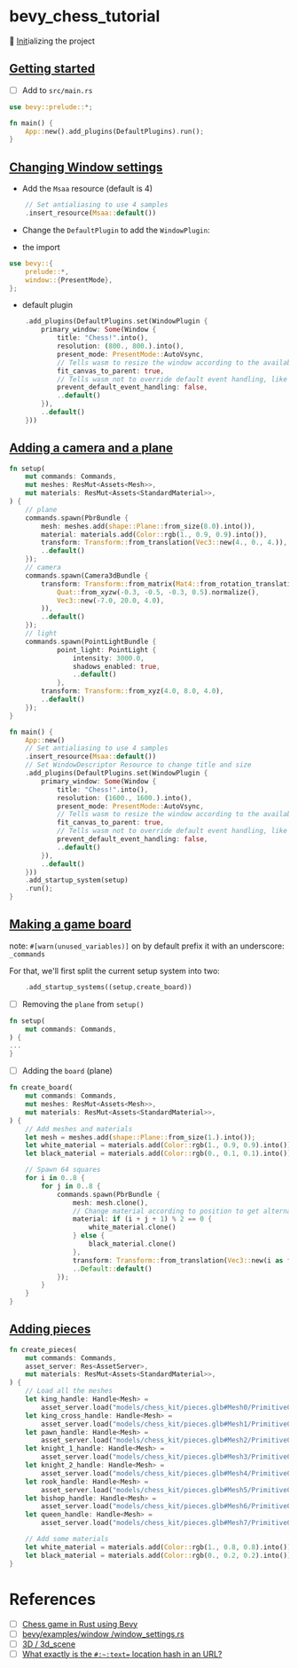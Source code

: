 # bevy_chess_tutorial

:round_pushpin: [Init](.docs/INIT.md)ializing the project

## [Getting started](https://caballerocoll.com/blog/bevy-chess-tutorial/#:~:text=Getting,started)

- [ ] Add to `src/main.rs`

```rust
use bevy::prelude::*;

fn main() {
    App::new().add_plugins(DefaultPlugins).run();
}
```

## [Changing Window settings](https://caballerocoll.com/blog/bevy-chess-tutorial/#:~:text=Changing,settings)

* Add the `Msaa` resource (default is 4)

```rust
    // Set antialiasing to use 4 samples
    .insert_resource(Msaa::default())
```
* Change the `DefaultPlugin` to add the `WindowPlugin`:

- the import 

```rust
use bevy::{
    prelude::*,
    window::{PresentMode},
};
```

- default plugin 

```rust
    .add_plugins(DefaultPlugins.set(WindowPlugin {
        primary_window: Some(Window {
            title: "Chess!".into(),
            resolution: (800., 800.).into(),
            present_mode: PresentMode::AutoVsync,
            // Tells wasm to resize the window according to the available canvas
            fit_canvas_to_parent: true,
            // Tells wasm not to override default event handling, like F5, Ctrl+R etc.
            prevent_default_event_handling: false,
            ..default()
        }),
        ..default()
    }))
```

## [Adding a camera and a plane](https://caballerocoll.com/blog/bevy-chess-tutorial/#:~:text=camera,plane)

```rust
fn setup(
    mut commands: Commands,
    mut meshes: ResMut<Assets<Mesh>>,
    mut materials: ResMut<Assets<StandardMaterial>>,
) {
    // plane
    commands.spawn(PbrBundle {
        mesh: meshes.add(shape::Plane::from_size(8.0).into()),
        material: materials.add(Color::rgb(1., 0.9, 0.9).into()),
        transform: Transform::from_translation(Vec3::new(4., 0., 4.)),
        ..default()
    });
    // camera
    commands.spawn(Camera3dBundle {
        transform: Transform::from_matrix(Mat4::from_rotation_translation(
            Quat::from_xyzw(-0.3, -0.5, -0.3, 0.5).normalize(),
            Vec3::new(-7.0, 20.0, 4.0),
        )),
        ..default()
    });
    // light
    commands.spawn(PointLightBundle {
            point_light: PointLight {
                intensity: 3000.0,
                shadows_enabled: true,
                ..default()
            },
        transform: Transform::from_xyz(4.0, 8.0, 4.0),
        ..default()
    });
}
```

```rust
fn main() {
    App::new()
    // Set antialiasing to use 4 samples
    .insert_resource(Msaa::default())
    // Set WindowDescriptor Resource to change title and size
    .add_plugins(DefaultPlugins.set(WindowPlugin {
        primary_window: Some(Window {
            title: "Chess!".into(),
            resolution: (1600., 1600.).into(),
            present_mode: PresentMode::AutoVsync,
            // Tells wasm to resize the window according to the available canvas
            fit_canvas_to_parent: true,
            // Tells wasm not to override default event handling, like F5, Ctrl+R etc.
            prevent_default_event_handling: false,
            ..default()
        }),
        ..default()
    }))
    .add_startup_system(setup)
    .run();
}
```

## [Making a game board](https://caballerocoll.com/blog/bevy-chess-tutorial/#:~:text=Making,board)

note: `#[warn(unused_variables)]` on by default 
      prefix it with an underscore: `_commands`

For that, we'll first split the current setup system into two:

```rust
    .add_startup_systems((setup,create_board))
```

- [ ] Removing the `plane` from `setup()`

```rust
fn setup(
    mut commands: Commands,
) {
...
}
```

- [ ] Adding the `board` (plane)

```rust
fn create_board(
    mut commands: Commands,
    mut meshes: ResMut<Assets<Mesh>>,
    mut materials: ResMut<Assets<StandardMaterial>>,
) {
    // Add meshes and materials
    let mesh = meshes.add(shape::Plane::from_size(1.).into());
    let white_material = materials.add(Color::rgb(1., 0.9, 0.9).into());
    let black_material = materials.add(Color::rgb(0., 0.1, 0.1).into());

    // Spawn 64 squares
    for i in 0..8 {
        for j in 0..8 {
            commands.spawn(PbrBundle {
                mesh: mesh.clone(),
                // Change material according to position to get alternating pattern
                material: if (i + j + 1) % 2 == 0 {
                    white_material.clone()
                } else {
                    black_material.clone()
                },
                transform: Transform::from_translation(Vec3::new(i as f32, 0., j as f32)),
                ..Default::default()
            });
        }
    }
}
```

## [Adding pieces](https://caballerocoll.com/blog/bevy-chess-tutorial/#:~:text=Adding,pieces)

```rust
fn create_pieces(
    mut commands: Commands,
    asset_server: Res<AssetServer>,
    mut materials: ResMut<Assets<StandardMaterial>>,
) {
    // Load all the meshes
    let king_handle: Handle<Mesh> =
        asset_server.load("models/chess_kit/pieces.glb#Mesh0/Primitive0");
    let king_cross_handle: Handle<Mesh> =
        asset_server.load("models/chess_kit/pieces.glb#Mesh1/Primitive0");
    let pawn_handle: Handle<Mesh> =
        asset_server.load("models/chess_kit/pieces.glb#Mesh2/Primitive0");
    let knight_1_handle: Handle<Mesh> =
        asset_server.load("models/chess_kit/pieces.glb#Mesh3/Primitive0");
    let knight_2_handle: Handle<Mesh> =
        asset_server.load("models/chess_kit/pieces.glb#Mesh4/Primitive0");
    let rook_handle: Handle<Mesh> =
        asset_server.load("models/chess_kit/pieces.glb#Mesh5/Primitive0");
    let bishop_handle: Handle<Mesh> =
        asset_server.load("models/chess_kit/pieces.glb#Mesh6/Primitive0");
    let queen_handle: Handle<Mesh> =
        asset_server.load("models/chess_kit/pieces.glb#Mesh7/Primitive0");

    // Add some materials
    let white_material = materials.add(Color::rgb(1., 0.8, 0.8).into());
    let black_material = materials.add(Color::rgb(0., 0.2, 0.2).into());
}
```


# References

- [ ] [Chess game in Rust using Bevy](https://caballerocoll.com/blog/bevy-chess-tutorial)
- [ ] [bevy/examples/window
/window_settings.rs](https://github.com/bevyengine/bevy/blob/latest/examples/window/window_settings.rs)
- [ ] [3D / 3d_scene](https://bevyengine.org/examples/3d/3d-scene/)
- [ ] [What exactly is the `#:~:text=` location hash in an URL?](https://stackoverflow.com/questions/62161819/what-exactly-is-the-text-location-hash-in-an-url)
